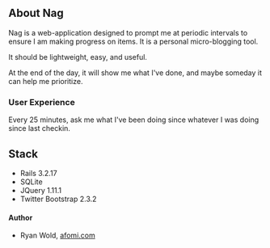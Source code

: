 ## About Nag

Nag is a web-application designed to prompt me at periodic intervals
to ensure I am making progress on items.  It is a personal micro-blogging tool.

It should be lightweight, easy, and useful.

At the end of the day, it will show me what I've done, and maybe someday
it can help me prioritize.

### User Experience

Every 25 minutes, ask me what I've been doing since whatever I was doing since last checkin.

## Stack

* Rails 3.2.17
* SQLite
* JQuery 1.11.1
* Twitter Bootstrap 2.3.2

#### Author

* Ryan Wold, [afomi.com](http://afomi.com)
